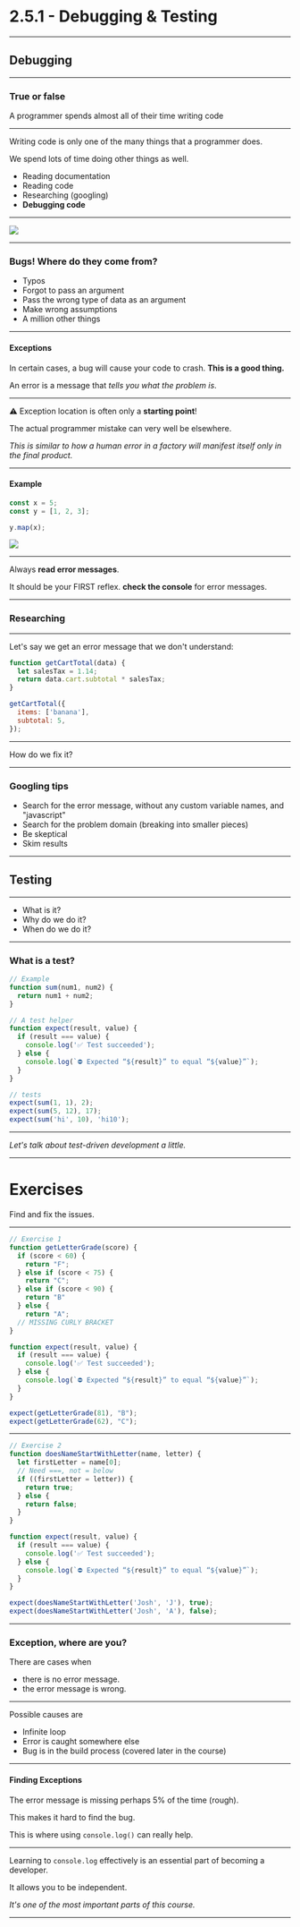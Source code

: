 # 2.5.1 - Debugging & Testing

---

## Debugging

---

### True or false

A programmer spends almost all of their time writing code

---

Writing code is only one of the many things that a programmer does.

We spend lots of time doing other things as well.

- Reading documentation
- Reading code
- Researching (googling)
- **Debugging code**

---

<img src='./assets/bugs.jpg' />

---

### Bugs! Where do they come from?

- Typos
- Forgot to pass an argument
- Pass the wrong type of data as an argument
- Make wrong assumptions
- A million other things

---

#### Exceptions

In certain cases, a bug will cause your code to crash. **This is a good thing.**

An error is a message that _tells you what the problem is_.

---

⚠️ Exception location is often only a **starting point**!

The actual programmer mistake can very well be elsewhere.

_This is similar to how a human error in a factory will manifest itself only in the final product._

---

#### Example

```js
const x = 5;
const y = [1, 2, 3];

y.map(x);
```

<img src='./assets/exception1.png' />

---

Always **read error messages**.

It should be your FIRST reflex. **check the console** for error messages.

---

### Researching

---

Let's say we get an error message that we don't understand:

```js
function getCartTotal(data) {
  let salesTax = 1.14;
  return data.cart.subtotal * salesTax;
}

getCartTotal({
  items: ['banana'],
  subtotal: 5,
});
```

---

How do we fix it?

---

### Googling tips

- Search for the error message, without any custom variable names, and "javascript"
- Search for the problem domain (breaking into smaller pieces)
- Be skeptical
- Skim results

---

## Testing

---

- What is it?
- Why do we do it?
- When do we do it?

---

### What is a test?

```js
// Example
function sum(num1, num2) {
  return num1 + num2;
}

// A test helper
function expect(result, value) {
  if (result === value) {
    console.log('✅ Test succeeded');
  } else {
    console.log(`⛔️ Expected “${result}” to equal “${value}”`);
  }
}

// tests
expect(sum(1, 1), 2);
expect(sum(5, 12), 17);
expect(sum('hi', 10), 'hi10');
```

---

_Let's talk about test-driven development a little._

---

# Exercises

Find and fix the issues.

---

```js
// Exercise 1
function getLetterGrade(score) {
  if (score < 60) {
    return "F";
  } else if (score < 75) {
    return "C";
  } else if (score < 90) {
    return "B"
  } else {
    return "A";
  // MISSING CURLY BRACKET
}

function expect(result, value) {
  if (result === value) {
    console.log('✅ Test succeeded');
  } else {
    console.log(`⛔️ Expected “${result}” to equal “${value}”`);
  }
}

expect(getLetterGrade(81), "B");
expect(getLetterGrade(62), "C");
```

---

```js
// Exercise 2
function doesNameStartWithLetter(name, letter) {
  let firstLetter = name[0];
  // Need ===, not = below
  if ((firstLetter = letter)) {
    return true;
  } else {
    return false;
  }
}

function expect(result, value) {
  if (result === value) {
    console.log('✅ Test succeeded');
  } else {
    console.log(`⛔️ Expected “${result}” to equal “${value}”`);
  }
}

expect(doesNameStartWithLetter('Josh', 'J'), true);
expect(doesNameStartWithLetter('Josh', 'A'), false);
```

---

### Exception, where are you?

There are cases when

- there is no error message.
- the error message is wrong.

---

Possible causes are

- Infinite loop
- Error is caught somewhere else
- Bug is in the build process (covered later in the course)

---

#### Finding Exceptions

The error message is missing perhaps 5% of the time (rough).

This makes it hard to find the bug.

This is where using `console.log()` can really help.

---

Learning to `console.log` effectively is an essential part of becoming a developer.

It allows you to be independent.

_It's one of the most important parts of this course._

---
